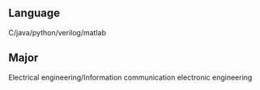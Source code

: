 ## Language
C/java/python/verilog/matlab

## Major
Electrical engineering/Information communication electronic engineering
